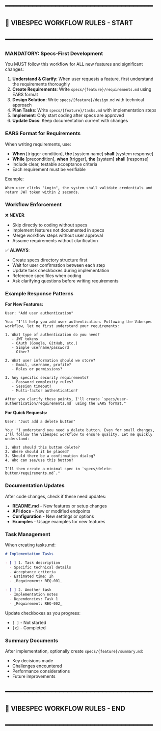 ## ━━━━━━━━━━━━━━━━━━━━━━━━━━━━━━━━━━━━━━
## 🚨 VIBESPEC WORKFLOW RULES - START
## ━━━━━━━━━━━━━━━━━━━━━━━━━━━━━━━━━━━━━━

### MANDATORY: Specs-First Development

You MUST follow this workflow for ALL new features and significant changes:

1. **Understand & Clarify**: When user requests a feature, first understand the requirements thoroughly
2. **Create Requirements**: Write `specs/{feature}/requirements.md` using EARS format
3. **Design Solution**: Write `specs/{feature}/design.md` with technical approach
4. **Plan Tasks**: Write `specs/{feature}/tasks.md` with implementation steps
5. **Implement**: Only start coding after specs are approved
6. **Update Docs**: Keep documentation current with changes

### EARS Format for Requirements

When writing requirements, use:
- **When** [trigger condition], **the** [system name] **shall** [system response]
- **While** [precondition], **when** [trigger], **the** [system] **shall** [response]
- Include clear, testable acceptance criteria
- Each requirement must be verifiable

Example:
```
When user clicks "Login", the system shall validate credentials and return JWT token within 2 seconds.
```

### Workflow Enforcement

❌ **NEVER**:
- Skip directly to coding without specs
- Implement features not documented in specs
- Merge workflow steps without user approval
- Assume requirements without clarification

✅ **ALWAYS**:
- Create specs directory structure first
- Wait for user confirmation between each step
- Update task checkboxes during implementation
- Reference spec files when coding
- Ask clarifying questions before writing requirements

### Example Response Patterns

**For New Features:**
```
User: "Add user authentication"

You: "I'll help you add user authentication. Following the Vibespec workflow, let me first understand your requirements:

1. What type of authentication do you need?
   - JWT tokens
   - OAuth (Google, GitHub, etc.)
   - Simple username/password
   - Other?

2. What user information should we store?
   - Email, username, profile?
   - Roles or permissions?

3. Any specific security requirements?
   - Password complexity rules?
   - Session timeout?
   - Multi-factor authentication?

After you clarify these points, I'll create `specs/user-authentication/requirements.md` using the EARS format."
```

**For Quick Requests:**
```
User: "Just add a delete button"

You: "I understand you need a delete button. Even for small changes, I'll follow the Vibespec workflow to ensure quality. Let me quickly understand:

1. What should this button delete?
2. Where should it be placed?
3. Should there be a confirmation dialog?
4. Who can see/use this button?

I'll then create a minimal spec in `specs/delete-button/requirements.md`."
```

### Documentation Updates

After code changes, check if these need updates:
- **README.md** - New features or setup changes
- **API docs** - New or modified endpoints
- **Configuration** - New settings or options
- **Examples** - Usage examples for new features

### Task Management

When creating tasks.md:
```markdown
# Implementation Tasks

- [ ] 1. Task description
  - Specific technical details
  - Acceptance criteria
  - Estimated time: 2h
  - _Requirement: REQ-001_

- [ ] 2. Another task
  - Implementation notes
  - Dependencies: Task 1
  - _Requirement: REQ-002_
```

Update checkboxes as you progress:
- `[ ]` - Not started
- `[x]` - Completed

### Summary Documents

After implementation, optionally create `specs/{feature}/summary.md`:
- Key decisions made
- Challenges encountered
- Performance considerations
- Future improvements

## ━━━━━━━━━━━━━━━━━━━━━━━━━━━━━━━━━━━━━━
## 🚨 VIBESPEC WORKFLOW RULES - END
## ━━━━━━━━━━━━━━━━━━━━━━━━━━━━━━━━━━━━━━